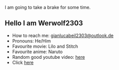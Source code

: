 I am going to take a brake for some time. 

<h2>Hello I am Werwolf2303</h2>

- How to reach me: gianlucabeil2303@outlook.de
- Pronouns: He/Him
- Favourite movie: Lilo and Stitch
- Favourite anime: Naruto
- Random good youtube video: <a href="https://youtu.be/cjZmbNupSm4" target="_blank">here</a>
- Click <a href="https://youtu.be/oPTwBv9lvhw" target="_blank">here</a>
<!--
**werwolf2303/werwolf2303** is a ✨ _special_ ✨ repository because its `README.md` (this file) appears on your GitHub profile.

Here are some ideas to get you started:

- 🔭 I’m currently working on ...
- 🌱 I’m currently learning ...
- 👯 I’m looking to collaborate on ...
- 🤔 I’m looking for help with ...
- 💬 Ask me about ...
- 📫 How to reach me: ...
- 😄 Pronouns: ...
- ⚡ Fun fact: ...
-->
